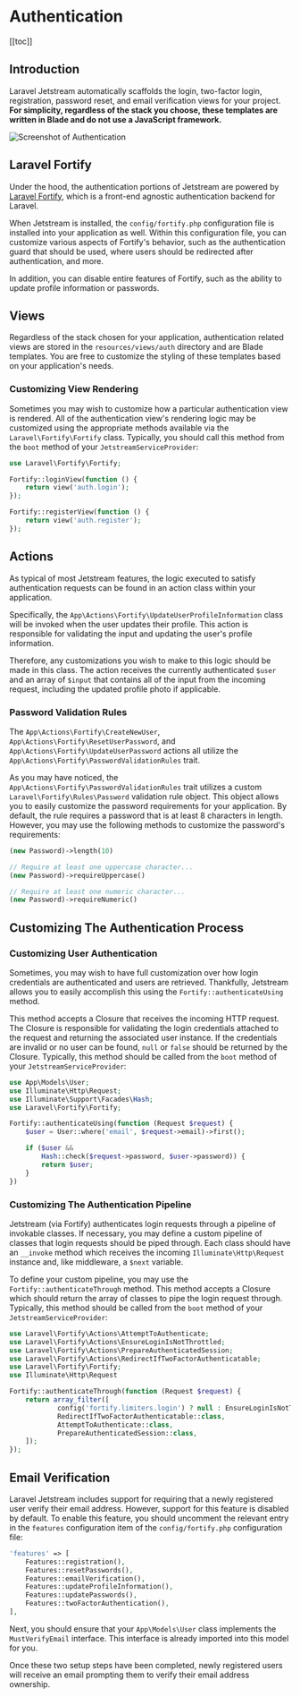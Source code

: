 # Authentication

[[toc]]

## Introduction

Laravel Jetstream automatically scaffolds the login, two-factor login, registration, password reset, and email verification views for your project. **For simplicity, regardless of the stack you choose, these templates are written in Blade and do not use a JavaScript framework.**

![Screenshot of Authentication](./../../assets/img/authentication.png)

## Laravel Fortify

Under the hood, the authentication portions of Jetstream are powered by [Laravel Fortify](https://github.com/laravel/fortify), which is a front-end agnostic authentication backend for Laravel.

When Jetstream is installed, the `config/fortify.php` configuration file is installed into your application as well. Within this configuration file, you can customize various aspects of Fortify's behavior, such as the authentication guard that should be used, where users should be redirected after authentication, and more.

In addition, you can disable entire features of Fortify, such as the ability to update profile information or passwords.

## Views

Regardless of the stack chosen for your application, authentication related views are stored in the `resources/views/auth` directory and are Blade templates. You are free to customize the styling of these templates based on your application's needs.

### Customizing View Rendering

Sometimes you may wish to customize how a particular authentication view is rendered. All of the authentication view's rendering logic may be customized using the appropriate methods available via the `Laravel\Fortify\Fortify` class. Typically, you should call this method from the `boot` method of your `JetstreamServiceProvider`:

```php
use Laravel\Fortify\Fortify;

Fortify::loginView(function () {
    return view('auth.login');
});

Fortify::registerView(function () {
    return view('auth.register');
});
```

## Actions

As typical of most Jetstream features, the logic executed to satisfy authentication requests can be found in an action class within your application.


Specifically, the `App\Actions\Fortify\UpdateUserProfileInformation` class will be invoked when the user updates their profile. This action is responsible for validating the input and updating the user's profile information.

Therefore, any customizations you wish to make to this logic should be made in this class. The action receives the currently authenticated `$user` and an array of `$input` that contains all of the input from the incoming request, including the updated profile photo if applicable.

### Password Validation Rules

The `App\Actions\Fortify\CreateNewUser`, `App\Actions\Fortify\ResetUserPassword`, and `App\Actions\Fortify\UpdateUserPassword` actions all utilize the `App\Actions\Fortify\PasswordValidationRules` trait.

As you may have noticed, the `App\Actions\Fortify\PasswordValidationRules` trait utilizes a custom `Laravel\Fortify\Rules\Password` validation rule object. This object allows you to easily customize the password requirements for your application. By default, the rule requires a password that is at least 8 characters in length. However, you may use the following methods to customize the password's requirements:

```php
(new Password)->length(10)

// Require at least one uppercase character...
(new Password)->requireUppercase()

// Require at least one numeric character...
(new Password)->requireNumeric()
```

## Customizing The Authentication Process

### Customizing User Authentication

Sometimes, you may wish to have full customization over how login credentials are authenticated and users are retrieved. Thankfully, Jetstream allows you to easily accomplish this using the `Fortify::authenticateUsing` method.

This method accepts a Closure that receives the incoming HTTP request. The Closure is responsible for validating the login credentials attached to the request and returning the associated user instance. If the credentials are invalid or no user can be found, `null` or `false` should be returned by the Closure. Typically, this method should be called from the `boot` method of your `JetstreamServiceProvider`:

```php
use App\Models\User;
use Illuminate\Http\Request;
use Illuminate\Support\Facades\Hash;
use Laravel\Fortify\Fortify;

Fortify::authenticateUsing(function (Request $request) {
    $user = User::where('email', $request->email)->first();

    if ($user &&
        Hash::check($request->password, $user->password)) {
        return $user;
    }
})
```

### Customizing The Authentication Pipeline

Jetstream (via Fortify) authenticates login requests through a pipeline of invokable classes. If necessary, you may define a custom pipeline of classes that login requests should be piped through. Each class should have an `__invoke` method which receives the incoming `Illuminate\Http\Request` instance and, like middleware, a `$next` variable.

To define your custom pipeline, you may use the `Fortify::authenticateThrough` method. This method accepts a Closure which should return the array of classes to pipe the login request through. Typically, this method should be called from the `boot` method of your `JetstreamServiceProvider`:

```php
use Laravel\Fortify\Actions\AttemptToAuthenticate;
use Laravel\Fortify\Actions\EnsureLoginIsNotThrottled;
use Laravel\Fortify\Actions\PrepareAuthenticatedSession;
use Laravel\Fortify\Actions\RedirectIfTwoFactorAuthenticatable;
use Laravel\Fortify\Fortify;
use Illuminate\Http\Request

Fortify::authenticateThrough(function (Request $request) {
    return array_filter([
            config('fortify.limiters.login') ? null : EnsureLoginIsNotThrottled::class,
            RedirectIfTwoFactorAuthenticatable::class,
            AttemptToAuthenticate::class,
            PrepareAuthenticatedSession::class,
    ]);
});
```

## Email Verification

Laravel Jetstream includes support for requiring that a newly registered user verify their email address. However, support for this feature is disabled by default. To enable this feature, you should uncomment the relevant entry in the `features` configuration item of the `config/fortify.php` configuration file:

```php
'features' => [
    Features::registration(),
    Features::resetPasswords(),
    Features::emailVerification(),
    Features::updateProfileInformation(),
    Features::updatePasswords(),
    Features::twoFactorAuthentication(),
],
```

Next, you should ensure that your `App\Models\User` class implements the `MustVerifyEmail` interface. This interface is already imported into this model for you.

Once these two setup steps have been completed, newly registered users will receive an email prompting them to verify their email address ownership.
